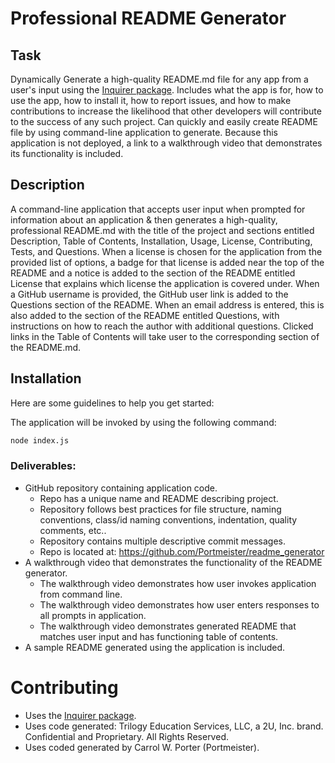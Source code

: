 # Professional README Generator

## Task

Dynamically Generate a high-quality README.md file for any app from a user's input using the [Inquirer package](https://www.npmjs.com/package/inquirer). Includes what the app is for, how to use the app, how to install it, how to report issues, and how to make contributions to increase the likelihood that other developers will contribute to the success of any such project. Can quickly and easily create README file by using command-line application to generate. Because this application is not deployed, a link to a walkthrough video that demonstrates its functionality is included. 

## Description
A command-line application that accepts user input when prompted for information about an application & then generates a high-quality, professional README.md with the title of the project and sections entitled Description, Table of Contents, Installation, Usage, License, Contributing, Tests, and Questions. When a license is chosen for the application from the provided list of options, a badge for that license is added near the top of the README and a notice is added to the section of the README entitled License that explains which license the application is covered under. When a GitHub username is provided, the GitHub user link is added to the Questions section of the README. When an email address is entered, this is also added to the section of the README entitled Questions, with instructions on how to reach the author with additional questions. Clicked links in the Table of Contents will take user to the corresponding section of the README.md.

## Installation

Here are some guidelines to help you get started:

The application will be invoked by using the following command:

```bash
node index.js
```

### Deliverables:

* GitHub repository containing application code. 
  - Repo has a unique name and README describing project.
  - Repository follows best practices for file structure, naming conventions, class/id naming conventions, indentation, quality comments, etc..
  - Repository contains multiple descriptive commit messages.
  - Repo is located at: https://github.com/Portmeister/readme_generator
* A walkthrough video that demonstrates the functionality of the README generator.
  - The walkthrough video demonstrates how user invokes application from command line.
  - The walkthrough video demonstrates how user enters responses to all prompts in application.
  - The walkthrough video demonstrates generated README that matches user input and has functioning table of contents.
* A sample README generated using the application is included.


# Contributing

* Uses the [Inquirer package](https://www.npmjs.com/package/inquirer).
* Uses code generated: Trilogy Education Services, LLC, a 2U, Inc. brand. Confidential and Proprietary. All Rights Reserved.
* Uses coded generated by Carrol W. Porter (Portmeister).